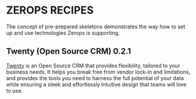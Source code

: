 # ZEROPS RECIPES

The concept of pre-prepared skeletons demonstrates the way how to set up and use technologies Zerops is supporting.

## Twenty (Open Source CRM) 0.2.1

[Twenty](https://github.com/twentyhq/twenty) is an Open Source CRM that provides flexibility, tailored to your business needs. It helps you break free from vendor lock-in and limitations, and provides the tools you need to harness the full potential of your data while ensuring a sleek and effortlessly intuitive design that teams will love to use.
